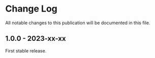 # Change Log

All notable changes to this publication will be documented in this file.

## 1.0.0 - 2023-xx-xx

First stable release.
